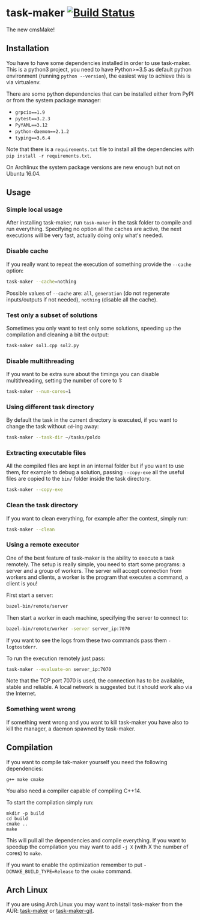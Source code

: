 # task-maker [![Build Status](https://travis-ci.org/algorithm-ninja/task-maker.svg?branch=master)](https://travis-ci.org/algorithm-ninja/task-maker)

The new cmsMake!

## Installation
You have to have some dependencies installed in order to use task-maker.
This is a python3 project, you need to have Python>=3.5 as default python
environment (running `python --version`), the easiest way to achieve this is
via virtualenv.

There are some python dependencies that can be installed either from PyPI or
from the system package manager:
- `grpcio==1.9`
- `pytest==3.2.3`
- `PyYAML==3.12`
- `python-daemon==2.1.2`
- `typing==3.6.4`

Note that there is a `requirements.txt` file to install all the dependencies
with `pip install -r requirements.txt`.

On Archlinux the system package versions are new enough but not on Ubuntu 16.04.  

## Usage

### Simple local usage
After installing task-maker, run `task-maker` in the task folder to compile
and run everything. Specifying no option all the caches are active, the next
executions will be very fast, actually doing only what's needed.

### Disable cache
If you really want to repeat the execution of something provide the `--cache`
option:
```bash
task-maker --cache=nothing
```

Possible values of `--cache` are: `all`, `generation` (do not regenerate
inputs/outputs if not needed), `nothing` (disable all the cache).

### Test only a subset of solutions
Sometimes you only want to test only some solutions, speeding up the
compilation and cleaning a bit the output:
```bash
task-maker sol1.cpp sol2.py
```

### Disable multithreading
If you want to be extra sure about the timings you can disable multithreading,
setting the number of core to 1:
```bash
task-maker --num-cores=1
```

### Using different task directory
By default the task in the current directory is executed, if you want to change
the task without `cd`-ing away:
```bash
task-maker --task-dir ~/tasks/poldo
```

### Extracting executable files
All the compiled files are kept in an internal folder but if you want to
use them, for example to debug a solution, passing `--copy-exe` all the
useful files are copied to the `bin/` folder inside the task directory.
```bash
task-maker --copy-exe
```

### Clean the task directory
If you want to clean everything, for example after the contest, simply run:
```bash
task-maker --clean
```

### Using a remote executor
One of the best feature of task-maker is the ability to execute a task remotely.
The setup is really simple, you need to start some programs: a server and
a group of workers. The server will accept connection from workers and clients,
a worker is the program that executes a command, a client is you!

First start a server:
```bash
bazel-bin/remote/server
```

Then start a worker in each machine, specifying the server to connect to:
```bash
bazel-bin/remote/worker -server server_ip:7070
```

If you want to see the logs from these two commands pass them `-logtostderr`.

To run the execution remotely just pass:
```bash
task-maker --evaluate-on server_ip:7070
```

Note that the TCP port 7070 is used, the connection has to be available,
stable and reliable. A local network is suggested but it should work also
via the Internet.

### Something went wrong
If something went wrong and you want to kill task-maker you have also to kill
the manager, a daemon spawned by task-maker.


## Compilation
If you want to compile tak-maker yourself you need the following dependencies:
```
g++ make cmake
```

You also need a compiler capable of compiling C++14.

To start the compilation simply run:
```
mkdir -p build
cd build
cmake ..
make
```

This will pull all the dependencies and compile everything. If you want to
speedup the compilation you may want to add `-j X` (with X the number of cores)
to `make`.

If you want to enable the optimization remember to put
`-DCMAKE_BUILD_TYPE=Release` to the `cmake` command.

## Arch Linux
If you are using Arch Linux you may want to install task-maker from the AUR:
[task-maker](https://aur.archlinux.org/packages/task-maker)
or
[task-maker-git](https://aur.archlinux.org/packages/task-maker-git).
